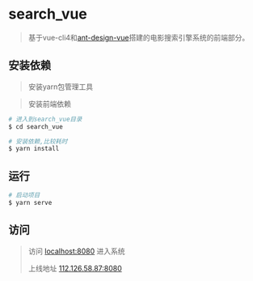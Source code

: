 # search_vue

> 基于vue-cli4和[ant-design-vue](https://www.antdv.com/docs/vue/introduce-cn/)搭建的电影搜索引擎系统的前端部分。

## 安装依赖

> 安装yarn包管理工具



> 安装前端依赖
```sh
# 进入到search_vue目录
$ cd search_vue

# 安装依赖,比较耗时
$ yarn install
```


## 运行
```sh
# 启动项目
$ yarn serve
```


## 访问
> 访问 [localhost:8080](http://localhost:8080) 进入系统
>
> 上线地址 [112.126.58.87:8080](http://112.126.58.87:8080)

